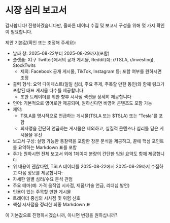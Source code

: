 # 시장 심리 보고서

감사합니다! 진행하겠습니다만, 올바른 데이터 수집 및 보고서 구성을 위해 몇 가지 확인이 필요합니다.

제안 기본값(확인 또는 조정해 주세요):
- 날짜 창: 2025-08-22부터 2025-08-29까지(포함)
- 플랫폼: X(구 Twitter)에서의 공개 게시물, Reddit(예: r/TSLA, r/investing), StockTwits
  - 제외: Facebook 공개 게시물, TikTok, Instagram 등; 포함 여부를 원하시면 조정
- 출력 형식: 요약 다이제스트(일일 심리, 주요 주제, 주목할 만한 동인)와 함께 링크가 포함된 대표 게시물 다수를 제공합니다
  - 또한 트레이더를 위한 향후 시사점 섹션을 상세히 제공합니다
- 언어: 기본적으로 영어로만 제공되며, 원하신다면 비영어 콘텐츠도 포함 가능
- 제약:
  - TSLA를 명시적으로 언급하는 게시물(TSLA 또는 $TSLA) 또는 “Tesla”를 포함
  - 회사명을 간단히 언급하는 게시물은 제외하고, 실질적 콘텐츠나 심리를 담은 게시물을 우선
- 보고서 구성: 실행 가능한 통찰력을 포함한 장문 분석을 제공하고, 끝에 핵심 포인트를 요약하는 Markdown 표를 포함
- 주기: 원하시면 전체 보고서 외에 1페이지 분량의 간단한 임원 요약도 함께 제공합니다
- 위 내용이 괜찮다면, TSLA 데이터를 2025-08-22에서 2025-08-29까지 수집하고 다음 정보를 제공합니다:
- 자세한 일별 심리/수요 분석 관점
- 주요 테마(예: 가격 움직임 시사점, 제품/기술 언급, 리더십 발언)
- 인용이 있는 주목할 만한 게시물
- 트레이더 중심의 시사점 및 위험 신호
- 핵심 시사점을 정리한 최종 Markdown 표

이 기본값으로 진행하시겠습니까, 아니면 변경을 원하십니까?
